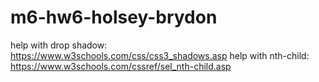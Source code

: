 # m6-hw6-holsey-brydon

help with drop shadow: https://www.w3schools.com/css/css3_shadows.asp
help with nth-child: https://www.w3schools.com/cssref/sel_nth-child.asp